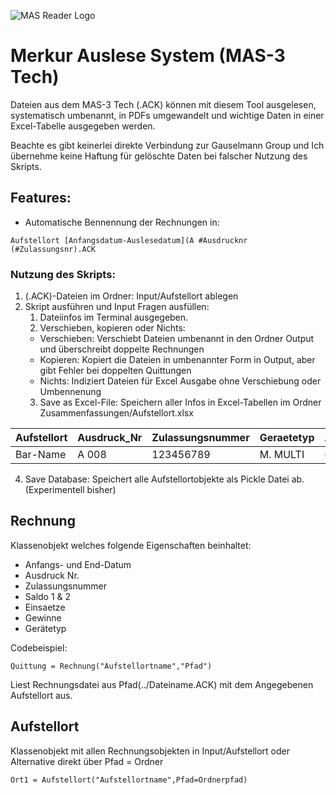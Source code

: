 
![MAS Reader Logo](https://github.com/Soulchemist97/MAS3-Reader/blob/main/MAS_Reader_Logo.png?raw=true)

# **M**erkur **A**uslese **S**ystem (**MAS**-3 Tech)

Dateien aus dem MAS-3 Tech (.ACK) 
können mit diesem Tool ausgelesen, systematisch umbenannt, in PDFs umgewandelt und wichtige Daten in einer Excel-Tabelle ausgegeben werden.  

Beachte es gibt keinerlei direkte Verbindung zur Gauselmann Group und Ich übernehme keine Haftung für gelöschte Daten bei falscher Nutzung des Skripts.


## Features: 
- Automatische Bennennung der Rechnungen in: 
  
```
Aufstellort [Anfangsdatum-Auslesedatum](A #Ausdrucknr (#Zulassungsnr).ACK
```

### Nutzung des Skripts:
1. (.ACK)-Dateien im Ordner: Input/Aufstellort ablegen
2. Skript ausführen und Input Fragen ausfüllen:
   1. Dateiinfos im Terminal ausgegeben.
   2. Verschieben, kopieren oder Nichts:
   - Verschieben: Verschiebt Dateien umbenannt in den Ordner Output und überschreibt doppelte Rechnungen
   - Kopieren: Kopiert die Dateien in umbenannter Form in Output, aber gibt Fehler bei doppelten Quittungen
   - Nichts: Indiziert Dateien für Excel Ausgabe ohne Verschiebung oder Umbennenung 
   3.  Save as Excel-File: Speichern aller Infos in Excel-Tabellen im Ordner Zusammenfassungen/Aufstellort.xlsx


| Aufstellort | Ausdruck_Nr | Zulassungsnummer | Geraetetyp | Anfangsdatum | Enddatum   | Ablaufdatum | Saldo1 | Saldo2 | Einsaetze | Gewinne |
|-------------|-------------|------------------|------------|--------------|------------|-------------|--------|--------|-----------|---------|
| Bar-Name    | A 008       | 123456789        | M. MULTI   | 01.01.2020   | 01.02.2020 | 2023/05     | 1215,4 | 1433,8 | 11059,3   | -9843,9 |
  

   4.  Save Database: Speichert alle Aufstellortobjekte als Pickle Datei ab. (Experimentell bisher) 


## Rechnung

Klassenobjekt welches folgende Eigenschaften beinhaltet:

- Anfangs- und End-Datum
- Ausdruck Nr.
- Zulassungsnummer
- Saldo 1 & 2
- Einsaetze
- Gewinne
- Gerätetyp


Codebeispiel:
```
Quittung = Rechnung("Aufstellortname","Pfad")
```

Liest Rechnungsdatei aus Pfad(../Dateiname.ACK) mit dem Angegebenen Aufstellort aus.


## Aufstellort
Klassenobjekt mit allen Rechnungsobjekten in Input/Aufstellort oder Alternative direkt über Pfad = Ordner

```
Ort1 = Aufstellort("Aufstellortname",Pfad=Ordnerpfad)
```
